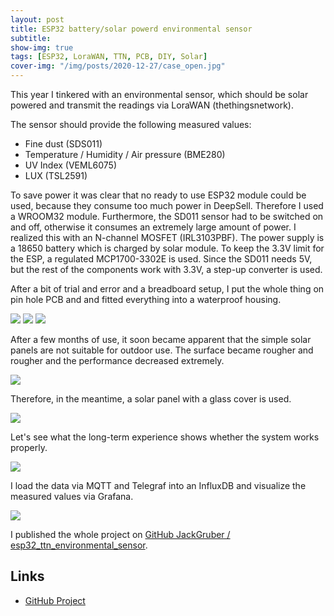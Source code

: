 ```yaml
---
layout: post
title: ESP32 battery/solar powerd environmental sensor
subtitle:
show-img: true
tags: [ESP32, LoraWAN, TTN, PCB, DIY, Solar]
cover-img: "/img/posts/2020-12-27/case_open.jpg"
---
```


This year I tinkered with an environmental sensor, which should be solar powered and transmit the readings via LoraWAN (thethingsnetwork).

The sensor should provide the following measured values:

- Fine dust (SDS011)
- Temperature / Humidity / Air pressure (BME280)
- UV Index (VEML6075)
- LUX (TSL2591)

To save power it was clear that no ready to use ESP32 module could be used, because they consume too much power in DeepSell. Therefore I used a WROOM32 module.
Furthermore, the SD011 sensor had to be switched on and off, otherwise it consumes an extremely large amount of power.
I realized this with an N-channel MOSFET (IRL3103PBF).
The power supply is a 18650 battery which is charged by solar module. To keep the 3.3V limit for the ESP, a regulated MCP1700-3302E is used.
Since the SD011 needs 5V, but the rest of the components work with 3.3V, a step-up converter is used.

After a bit of trial and error and a breadboard setup, I put the whole thing on pin hole PCB and and fitted everything into a waterproof housing.

<img src="../img/posts/2020-12-27/breadboard_setup.jpg">
<img src="../img/posts/2020-12-27/pin_hole_pcb.jpg">
<img src="../img/posts/2020-12-27/case_open.jpg">

After a few months of use, it soon became apparent that the simple solar panels are not suitable for outdoor use.
The surface became rougher and rougher and the performance decreased extremely.

<img src="../img/posts/2020-12-27/solar_panel_bad.jpg">

Therefore, in the meantime, a solar panel with a glass cover is used.

<img src="../img/posts/2020-12-27/solar_panel.jpg">

Let's see what the long-term experience shows whether the system works properly.

<img src="../img/posts/2020-12-27/dust_sensor_outdoor.jpg">

I load the data via MQTT and Telegraf into an InfluxDB and visualize the measured values via Grafana.

<img src="../img/posts/2020-12-27/dashboard.jpg">

I published the whole project on [GitHub JackGruber / esp32_ttn_environmental_sensor](https://github.com/JackGruber/esp32_ttn_environmental_sensor).

## Links

- [GitHub Project](https://github.com/JackGruber/esp32_ttn_environmental_sensor)
